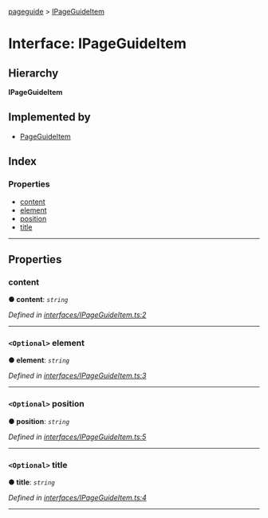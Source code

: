[pageguide](../README.md) > [IPageGuideItem](../interfaces/ipageguideitem.md)

# Interface: IPageGuideItem

## Hierarchy

**IPageGuideItem**

## Implemented by

* [PageGuideItem](../classes/pageguideitem.md)

## Index

### Properties

* [content](ipageguideitem.md#content)
* [element](ipageguideitem.md#element)
* [position](ipageguideitem.md#position)
* [title](ipageguideitem.md#title)

---

## Properties

<a id="content"></a>

###  content

**● content**: *`string`*

*Defined in [interfaces/IPageGuideItem.ts:2](https://github.com/Diligentia-Uitgeverij/pageguide/blob/c87f57a/src/interfaces/IPageGuideItem.ts#L2)*

___
<a id="element"></a>

### `<Optional>` element

**● element**: *`string`*

*Defined in [interfaces/IPageGuideItem.ts:3](https://github.com/Diligentia-Uitgeverij/pageguide/blob/c87f57a/src/interfaces/IPageGuideItem.ts#L3)*

___
<a id="position"></a>

### `<Optional>` position

**● position**: *`string`*

*Defined in [interfaces/IPageGuideItem.ts:5](https://github.com/Diligentia-Uitgeverij/pageguide/blob/c87f57a/src/interfaces/IPageGuideItem.ts#L5)*

___
<a id="title"></a>

### `<Optional>` title

**● title**: *`string`*

*Defined in [interfaces/IPageGuideItem.ts:4](https://github.com/Diligentia-Uitgeverij/pageguide/blob/c87f57a/src/interfaces/IPageGuideItem.ts#L4)*

___

